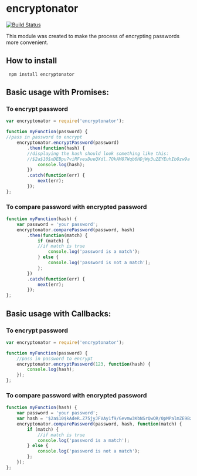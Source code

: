 # encryptonator

[![Build Status](https://travis-ci.org/denvereezy/encryptonator.svg?branch=master)](https://travis-ci.org/denvereezy/encryptonator)

This module was created to make the process of encrypting passwords more convenient.

## How to install
  ` npm install encryptonator`


## Basic usage with Promises:

### To encrypt password

```javascript
var encryptonator = require('encryptonator');

function myFunction(password) {
//pass in password to encrypt
    encryptonator.encryptPassword(password)
        .then(function(hash) {
        //displaying the hash should look something like this:
        //$2a$10$xDEBpu7viRFvesDueQXdl.7OkAM87Wqb6HDjWy3uZEYEuhIbOzw9a
            console.log(hash);
        })
        .catch(function(err) {
            next(err);
        });
};
```

### To compare password with encrypted password

```javascript
function myFunction(hash) {
    var password = 'your password';
    encryptonator.comparePassword(password, hash)
        .then(function(match) {
            if (match) {
            //if match is true
                console.log('password is a match');
            } else {
                console.log('password is not a match');
            };
        })
        .catch(function(err) {
            next(err);
        });
};
```
## Basic usage with Callbacks:

### To encrypt password

```javascript
var encryptonator = require('encryptonator');

function myFunction(password) {
    //pass in password to encrypt
    encryptonator.encryptPassword(123, function(hash) {
        console.log(hash);
    });
};
```

### To compare password with encrypted password

```javascript
function myFunction(hash) {
    var password = 'your password';
    var hash = '$2a$10$kAdeR.Z75jyJFVAy1f9/Gevmw3KbNSrQwQR/0pMPalmZE9Bzu7XAK';
    encryptonator.comparePassword(password, hash, function(match) {
        if (match) {
            //if match is true
            console.log('password is a match');
        } else {
            console.log('password is not a match');
        };
    });
};
```
